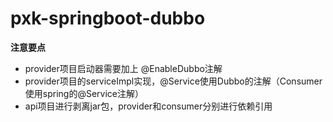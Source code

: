 # pxk-springboot-dubbo
**注意要点**
* provider项目启动器需要加上 @EnableDubbo注解
* provider项目的serviceImpl实现，@Service使用Dubbo的注解（Consumer使用spring的@Service注解）
* api项目进行剥离jar包，provider和consumer分别进行依赖引用



